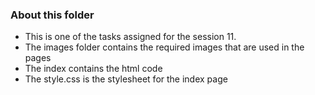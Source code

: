 ### About this folder

* This is one of the tasks assigned for the session 11.
* The images folder contains the required images that are used in the pages
* The index contains the html code
* The style.css is the stylesheet for the index page